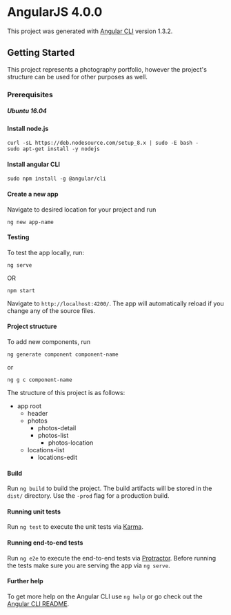 # AngularJS 4.0.0

This project was generated with [Angular CLI](https://github.com/angular/angular-cli) version 1.3.2.

## Getting Started
This project represents a photography portfolio, however the project's structure can be used for other purposes as well. 

### Prerequisites 
##### Ubuntu 16.04

#### Install node.js
```
curl -sL https://deb.nodesource.com/setup_8.x | sudo -E bash -  
sudo apt-get install -y nodejs
```

#### Install angular CLI
```
sudo npm install -g @angular/cli
```

#### Create a new app

Navigate to desired location for your project and run  
```
ng new app-name
```
#### Testing
To test the app locally, run:  
```
ng serve
```  
OR  
```
npm start
```  
Navigate to `http://localhost:4200/`. The app will automatically reload if you change any of the source files.

#### Project structure

To add new components, run  
```
ng generate component component-name
```  
or  
```
ng g c component-name
```  
The structure of this project is as follows:  
- app root  
  - header  
  - photos  
    - photos-detail  
    - photos-list
      - photos-location    
  - locations-list 
    - locations-edit   

#### Build

Run `ng build` to build the project. The build artifacts will be stored in the `dist/` directory. Use the `-prod` flag for a production build.

#### Running unit tests

Run `ng test` to execute the unit tests via [Karma](https://karma-runner.github.io).

#### Running end-to-end tests

Run `ng e2e` to execute the end-to-end tests via [Protractor](http://www.protractortest.org/).
Before running the tests make sure you are serving the app via `ng serve`.

#### Further help

To get more help on the Angular CLI use `ng help` or go check out the [Angular CLI README](https://github.com/angular/angular-cli/blob/master/README.md).
